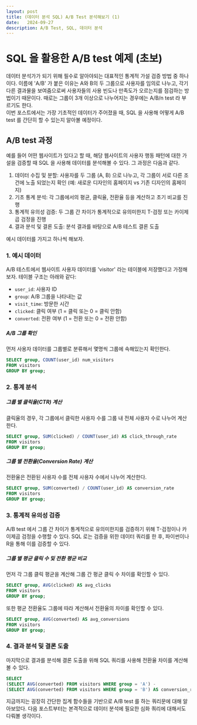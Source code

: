 ```yaml
---
layout: post
title: (데이터 분석 SQL) A/B Test 분석해보기 (1)
date:   2024-09-27
description: A/B Test, SQL, 데이터 분석
---
```

# SQL 을 활용한 A/B test 예제 (초보)

데이터 분석가가 되기 위해 필수로 알아야되는 대표적인 통계적 가설 검증 방법 중 하나이다. 이름에 'A/B' 가 붙은 이유는 A와 B의 두 그룹으로 사용자를 임의로 나누고, 각기 다른 결과물을 보여줌으로써 사용자들의 사용 빈도나 만족도가 오르는지를 점검하는 방법이기 때문이다. 때로는 그룹이 3개 이상으로 나누어지는 경우에는 A/B/n test 라 부르기도 한다.  
이번 포스트에서는 가장 기초적인 데이터가 주어졌을 때, SQL 을 사용해 어떻게 A/B test 를 간단히 할 수 있는지 알아볼 예정이다.

## A/B test 과정
예를 들어 어떤 웹사이트가 있다고 할 때, 해당 웹사이트의 사용자 행동 패턴에 대한 가설을 검증할 때 SQL 을 사용해 데이터를 분석해볼 수 있다. 그 과정은 다음과 같다.

1. 데이터 수집 및 분할: 사용자를 두 그룹 (A, B) 으로 나누고, 각 그룹이 서로 다른 조건에 노출 되었는지 확인 (예: 새로운 디자인의 홈페이지 vs 기존 디자인의 홈페이지)
2. 기초 통계 분석: 각 그룹에서의 평균, 클릭율, 전환율 등을 계산하고 초기 비교를 진행
3. 통계적 유의성 검증: 두 그룹 간 차이가 통계적으로 유의미한지 T-검정 또는 카이제곱 검정을 진행
4. 결과 분석 및 결론 도출: 분석 결과를 바탕으로 A/B 테스트 결론 도출

예시 데이터를 가지고 하나씩 해보자.

### 1. 예시 데이터
A/B 테스트에서 웹사이트 사용자 데이터를 'visitor' 라는 테이블에 저장했다고 가정해보자. 테이블 구조는 아래와 같다:
- ```user_id```: 사용자 ID
- ```group```: A/B 그룹을 나타내는 값
- ```visit_time```: 방문한 시간
- ```clicked```: 클릭 여부 (1 = 클릭 또는 0 = 클릭 안함)
- ```converted```: 전환 여부 (1 = 전환 또는 0 = 전환 안함)

##### A/B 그룹 확인
먼저 사용자 데이터를 그룹별로 분류해서 몇명씩 그룹에 속해있는지 확인한다.
```SQL
SELECT group, COUNT(user_id) num_visitors
FROM visitors
GROUP BY group;
```

### 2. 통계 분석
##### 그룹 별 클릭율(CTR) 계산
클릭율의 경우, 각 그룹에서 클릭한 사용자 수를 그룹 내 전체 사용자 수로 나누어 계산한다.
```SQL
SELECT group, SUM(clicked) / COUNT(user_id) AS click_through_rate
FROM visitors
GROUP BY group;
```

##### 그룹 별 전환율(Conversion Rate) 계산
전환율은 전환된 사용자 수를 전체 사용자 수에서 나누어 계산한다.
```SQL
SELECT group, SUM(converted) / COUNT(user_id) AS conversion_rate
FROM visitors
GROUP BY group;
```

### 3. 통계적 유의성 검증
A/B test 에서 그룹 간 차이가 통계적으로 유의미한지를 검증하기 위해 T-검정이나 카이제곱 검정을 수행할 수 있다. SQL 로는 검증을 위한 데이터 쿼리를 한 후, 파이썬이나 R을 통해 이를 검증할 수 있다.

##### 그룹 별 평균 클릭 수 및 전환 평균 비교
먼저 각 그룹 클릭 평균을 계산해 그룹 간 평균 클릭 수 차이를 확인할 수 있다.
```SQL
SELECT group, AVG(clicked) AS avg_clicks
FROM visitors
GROUP BY group;
```
또한 평균 전환율도 그룹에 따라 계산해서 전환율의 차이를 확인할 수 있다.
```SQL
SELECT group, AVG(converted) AS avg_conversions
FROM visitors
GROUP BY group;
```
### 4. 결과 분석 및 결론 도출
마지막으로 결과를 분석해 결론 도출을 위해 SQL 쿼리를 사용해 전환율 차이를 계산해볼 수 있다.
```SQL
SELECT
(SELECT AVG(converted) FROM visitors WHERE group = 'A') -
(SELECT AVG(converted) FROM visitors WHERE group = 'B') AS conversion_rate_diff;
```
지금까지는 굉장히 간단한 집계 함수들을 기반으로 A/B test 를 하는 쿼리문에 대해 알아보았다. 다음 포스트부터는 본격적으로 데이터 분석에 필요한 심화 쿼리에 대해서도 다뤄볼 생각이다.


